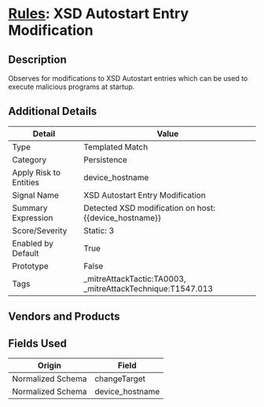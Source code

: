 # [Rules](README.md): XSD Autostart Entry Modification

## Description
Observes for modifications to XSD Autostart entries which can be used to execute malicious programs at startup.

## Additional Details
|Detail|Value|
|----|----|
|Type|Templated Match|
|Category|Persistence|
|Apply Risk to Entities|device_hostname|
|Signal Name|XSD Autostart Entry Modification|
|Summary Expression|Detected XSD modification on host: {{device_hostname}}|
|Score/Severity|Static: 3|
|Enabled by Default|True|
|Prototype|False|
|Tags|_mitreAttackTactic:TA0003, _mitreAttackTechnique:T1547.013|
## Vendors and Products


## Fields Used

|Origin|Field|
|----|----|
|Normalized Schema|changeTarget|
|Normalized Schema|device_hostname|


